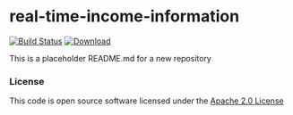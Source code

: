 # real-time-income-information

[![Build Status](https://travis-ci.org/hmrc/real-time-income-information.svg)](https://travis-ci.org/hmrc/real-time-income-information) [ ![Download](https://api.bintray.com/packages/hmrc/releases/real-time-income-information/images/download.svg) ](https://bintray.com/hmrc/releases/real-time-income-information/_latestVersion)

This is a placeholder README.md for a new repository

### License

This code is open source software licensed under the [Apache 2.0 License]("http://www.apache.org/licenses/LICENSE-2.0.html")